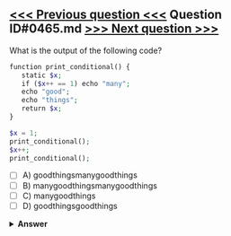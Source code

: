 [<<< Previous question <<<](0464.md)   Question ID#0465.md   [>>> Next question >>>](0466.md)
---

What is the output of the following code?

```php
function print_conditional() {
   static $x;
   if ($x++ == 1) echo "many";
   echo "good";
   echo "things";
   return $x;
}

$x = 1;
print_conditional();
$x++;
print_conditional();
```

- [ ] A) goodthingsmanygoodthings
- [ ] B) manygoodthingsmanygoodthings
- [ ] C) manygoodthings
- [ ] D) goodthingsgoodthings

<details><summary><b>Answer</b></summary>
<p>
  Answer: <strong>A</strong>
</p>
</details>
